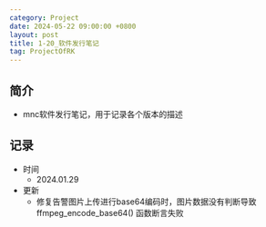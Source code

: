 ```yaml
---
category: Project
date: 2024-05-22 09:00:00 +0800
layout: post
title: 1-20_软件发行笔记
tag: ProjectOfRK
---
```

## 简介

+ mnc软件发行笔记，用于记录各个版本的描述

## 记录

+ 时间
  + 2024.01.29
+ 更新
  + 修复告警图片上传进行base64编码时，图片数据没有判断导致 ffmpeg_encode_base64() 函数断言失败